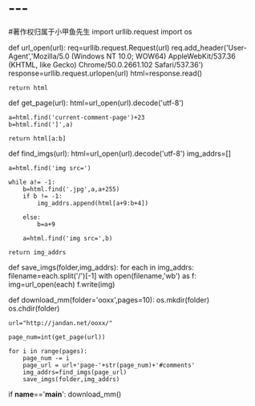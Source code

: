 # ---
#著作权归属于小甲鱼先生
import urllib.request
import os


def url_open(url):
    req=urllib.request.Request(url)
    req.add_header('User-Agent','Mozilla/5.0 (Windows NT 10.0; WOW64) AppleWebKit/537.36 (KHTML, like Gecko) Chrome/50.0.2661.102 Safari/537.36')
    response=urllib.request.urlopen(url)
    html=response.read()

    return html
    

def get_page(url):
    html=url_open(url).decode('utf-8')
   
    a=html.find('current-comment-page')+23
    b=html.find(']',a)

    return html[a:b]

    
    
def find_imgs(url):
    html=url_open(url).decode('utf-8')
    img_addrs=[]

    a=html.find('img src=')

    while a!= -1:
        b=html.find('.jpg',a,a+255)
        if b != -1:
            img_addrs.append(html[a+9:b+4])
            
        else:
            b=a+9
            
        a=html.find('img src=',b)

    return img_addrs
        

    
def save_imgs(folder,img_addrs):
    for each in img_addrs:
        filename=each.split('/')[-1]
        with open(filename,'wb') as f:
            img=url_open(each)
            f.write(img)



def download_mm(folder='ooxx',pages=10):
    os.mkdir(folder)
    os.chdir(folder)

    url="http://jandan.net/ooxx/"

    page_num=int(get_page(url))

    for i in range(pages):
        page_num -= i
        page_url = url+'page-'+str(page_num)+'#comments'
        img_addrs=find_imgs(page_url)
        save_imgs(folder,img_addrs)


if __name__=='__main__':
    download_mm()

